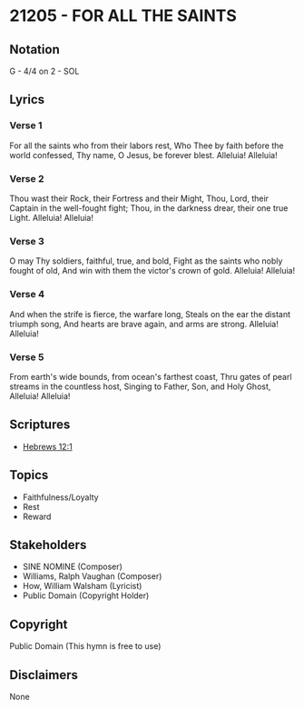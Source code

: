 # 21205 - FOR ALL THE SAINTS

## Notation

G - 4/4 on 2 - SOL

## Lyrics

### Verse 1

For all the saints who from their labors rest, Who Thee by faith before the world confessed, Thy name, O Jesus, be forever blest. Alleluia! Alleluia!

### Verse 2

Thou wast their Rock, their Fortress and their Might, Thou, Lord, their Captain in the well-fought fight; Thou, in the darkness drear, their one true Light. Alleluia! Alleluia!

### Verse 3

O may Thy soldiers, faithful, true, and bold, Fight as the saints who nobly fought of old, And win with them the victor's crown of gold. Alleluia! Alleluia!

### Verse 4

And when the strife is fierce, the warfare long, Steals on the ear the distant triumph song, And hearts are brave again, and arms are strong. Alleluia! Alleluia!

### Verse 5

From earth's wide bounds, from ocean's farthest coast, Thru gates of pearl streams in the countless host, Singing to Father, Son, and Holy Ghost, Alleluia! Alleluia!


## Scriptures

- [Hebrews 12:1](https://www.biblegateway.com/passage/?search=Hebrews%2012%3A1)

## Topics

- Faithfulness/Loyalty
- Rest
- Reward

## Stakeholders

- SINE NOMINE (Composer)
- Williams, Ralph Vaughan (Composer)
- How, William Walsham (Lyricist)
- Public Domain (Copyright Holder)

## Copyright

Public Domain
(This hymn is free to use)

## Disclaimers

None


